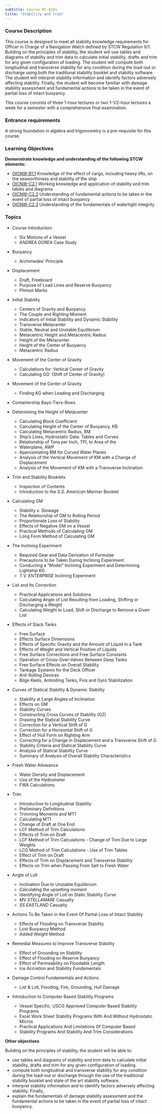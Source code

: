 ```yaml
---
subtitle: Course MT-4241
title: "Stability and Trim"
---
```


### Course Description

This course is designed to meet all stability knowledge requirements for Officer in Charge of a Navigation Watch defined by STCW Regulation II/1. Building on the principles of stability, the student will use tables and diagrams of stability and trim data to calculate initial stability, drafts and trim for any given configuration of loading. The student will compute both longitudinal and transverse stability for any condition during the load-out or discharge using both the traditional stability booklet and stability software. The student will interpret stability information and identify factors adversely affecting stability. Finally, the student will become familiar with damage stability assessment and fundamental actions to be taken in the event of partial loss of intact buoyancy.

This course consists of three 1-hour lectures or two 1-1/2-hour lectures a week for a semester with a comprehensive final examination.

### Entrance requirements

A strong foundation in algebra and trigonometry is a pre-requisite for this course.

### Learning Objectives

**Demonstrate knowledge and understanding of the following STCW elements:**

* [OICNW-B1.1]({{site.baseurl}}/tables/21.html#OICNW-B1.1) Knowledge of the effect of cargo, including heavy lifts, on the seaworthiness and stability of the ship
* [OICNW-C2.1]({{site.baseurl}}/tables/21.html#OICNW-C2.1) Working knowledge and application of stability and trim tables and diagrams
* [OICNW-C2.2]({{site.baseurl}}/tables/21.html#OICNW-C2.2) Understanding of fundamental actions to be taken in the event of partial loss of intact buoyancy
* [OICNW-C2.3]({{site.baseurl}}/tables/21.html#OICNW-C2.3) Understanding of the fundamentals of watertight integrity


### Topics


* Course Introduction
	* Six Motions of a Vessel
	*  *ANDREA DOREA* Case Study
* Buoyancy
	* Archimedes’ Principle 
* Displacement
	* Draft, Freeboard
	* Purpose of Load Lines and Reserve Buoyancy
	* Plimsol Marks
* Initial Stability
	* Centers of Gravity and Buoyancy
	* The Couple and Righting Moment
	* Indicators of Initial Stability and Dynamic Stability
	* Transverse Metacenter
	* Stable, Neutral and Unstable Equilibrium
	* Metacentric Height and Metacentric Radius
	* Height of the Metacenter
	* Height of the Center of Buoyancy
	* Metacentric Radius
* Movement of the Center of Gravity
	* Calculations for: Vertical Center of Gravity
	* Calculating GG' (Shift of Center of Gravity)
* Movement of the Center of Gravity
	* Finding KG when Loading and Discharging
* Containership Bays-Tiers-Rows
* Determining the Height of Metacenter
	* Calculating Block Coefficient
	* Calculating Height of the Center of Buoyancy, KB
	* Calculating Metacentric Radius, BM
	* Ship’s Lines, Hydrostatic Data: Tables and Curves
	* Relationship of Tons per Inch, TPI, to Area of the
	* Waterplane, AWP
	* Approximating BM for Curved Water Planes
	* Analysis of the Vertical Movement of KM with a Change of Displacement
	* Analysis of the Movement of KM with a Transverse Inclination
* Trim and Stability Booklets
	* Inspection of Contents
	* Introduction to the *S.S. American Mariner* Booklet
* Calculating GM
	* Stability v. Stowage
	* The Relationship of GM to Rolling Period
	* Proportionate Loss of Stability
	* Effects of Negative GM on a Vessel
	* Practical Methods of Calculating GM
	* Long Form Method of Calculating GM
* The Inclining Experiment
	* Required Gear and Data Derivation of Formulae
	* Precautions to be Taken During Inclining Experiment
	* Conducting a “Model” Inclining Experiment and Determining Lightship KG
	* *T.V. ENTERPRISE* Inclining Experiment
* List and Its Correction
	* Practical Applications and Solutions 
	* Calculating Angle of List Resulting from Loading, Shifting or Discharging a Weight
	* Calculating Weight to Load, Shift or Discharge to Remove a Given List
* Effects of Slack Tanks
	* Free Surface
	* Effects Surface Dimensions
	* Effects of Specific Gravity and the Amount of Liquid in a Tank
	* Effects of Weight and Vertical Position of Liquids
	* Free Surface Corrections and Free Surface Constants
	* Operation of Cross-Over-Valves Between Deep Tanks
	* Free Surface Effects on Overall Stability
	* Tankage Systems for the Deck Officer
	* Anti Rolling Devices
	* Bilge Keels, Antirolling Tanks, Fins and Gyro Stabilization
* Curves of Statical Stability & Dynamic Stability
	* Stability at Large Angles of Inclination
	* Effects on GM
	* Stability Curves
	* Constructing Cross Curves of Stability (GZ)
	* Drawing the Statical Stability Curve
	* Correction for a Vertical Shift of G
	* Correction for a Horizontal Shift of G
	* Effect of Hull Form on Righting Arm
	* Correcting for a Change in Displacement and a Transverse Shift of G
	* Stability Criteria and Statical Stability Curve
	* Analysis of Statical Stability Curve
	* Summary of Analysis of Overall Stability Characteristics
*  Fresh Water Allowance
	* Water Density and Displacement
	* Use of the Hydrometer
	* FWA Calculations

* Trim
	* Introduction to Longitudinal Stability
	* Preliminary Definitions
	* Trimming Moments and MT1
	* Calculating MT1
	* Change of Draft at One End
	* LCF Method of Trim Calculations
	* Effects of Trim on Draft
	* LCF Method of Trim Calculations - Change of Trim Due to Large Weights
	* LCG Method of Trim Calculations - Use of Trim Tables
	* Effect of Trim on Draft
	* Effects of Trim on Displacement and Transverse Stability
	* Effects on Trim when Passing From Salt to Fresh Water
* Angle of Loll
	* Inclination Due to Unstable Equilibrium
	* Calculating the upsetting moment
	* Identifying Angle of Loll on Static Stability Curve
	*  *MV STELLAMARE* Casualty
	*  *SS EASTLAND* Casualty
* Actions To Be Taken in the Event Of Partial Loss of Intact Stability
	* Effects of Flooding on Transverse Stability
	* Lost Buoyancy Method
	* Added Weight Method
* Remedial Measures to Improve Transverse Stability
	* Effect of Grounding on Stability
	* Effect of Flooding on Reserve Buoyancy
	* Effect of Permeability on Floodable Length 
	* Ice Accretion and Stability Fundamentals
* Damage Control Fundamentals and Actions
	* List & Loll, Flooding, Fire, Grounding, Hull Damage
* Introduction to Computer Based Stability Programs 
	* Vessel Specific, USCG Approved Computer Based Stability Programs
	* Excel Work Sheet Stability Programs With And Without Hydrostatic Micros
	* Practical Applications And Limitations Of Computer Based 
	* Stability Programs And Stability And Trim Considerations


**Other objectives**


Building on the principles of stability, the student will be able to:

* use tables and diagrams of stability and trim data to calculate initial stability, drafts and trim for any given configuration of loading. 
* compute both longitudinal and transverse stability for any condition during the load-out or discharge through the use of the traditional stability booklet and state of the art stability software. 
* interpret stability information and to identify factors adversely affecting stability. Finally, 
* explain the fundamentals of damage stability assessment and the fundamental actions to be taken in the event of partial loss of intact buoyancy.



